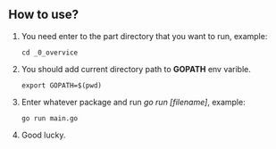 ## How to use?
1. You need enter to the part directory that you want to run, example:
    ```
    cd _0_overvice
    ```

2. You should add current directory path to **GOPATH** env varible.
    ```
    export GOPATH=$(pwd)
    ```

3. Enter whatever package and run *go run [filename]*, example:
    ```
    go run main.go
    ```

4. Good lucky.